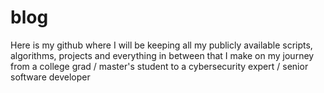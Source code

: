 # blog
Here is my github where I will be keeping all my publicly available scripts, algorithms, projects and everything in between that I make on my journey from a college grad / master's student to a cybersecurity expert / senior software developer
